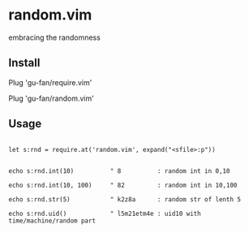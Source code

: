 # random.vim

embracing the randomness


## Install

Plug 'gu-fan/require.vim'

Plug 'gu-fan/random.vim'


## Usage

````

let s:rnd = require.at('random.vim', expand("<sfile>:p"))


echo s:rnd.int(10)          " 8          : random int in 0,10

echo s:rnd.int(10, 100)     " 82         : random int in 10,100

echo s:rnd.str(5)           " k2z8a      : random str of lenth 5

echo s:rnd.uid()            " l5m21etm4e : uid10 with time/machine/random part 

````
